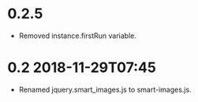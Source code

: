 # 0.2.5

* Removed instance.firstRun variable.


# 0.2 2018-11-29T07:45

* Renamed jquery.smart_images.js to smart-images.js.
